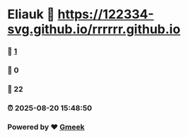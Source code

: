 # Eliauk :link: https://122334-svg.github.io/rrrrrr.github.io 
### :page_facing_up: [1](https://122334-svg.github.io/rrrrrr.github.io/tag.html) 
### :speech_balloon: 0 
### :hibiscus: 22 
### :alarm_clock: 2025-08-20 15:48:50 
### Powered by :heart: [Gmeek](https://github.com/Meekdai/Gmeek)

